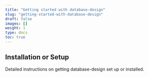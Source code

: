 ```yaml
---
title: "Getting started with database-design"
slug: "getting-started-with-database-design"
draft: false
images: []
weight: 1
type: docs
toc: true
---
```


## Installation or Setup
Detailed instructions on getting database-design set up or installed.

